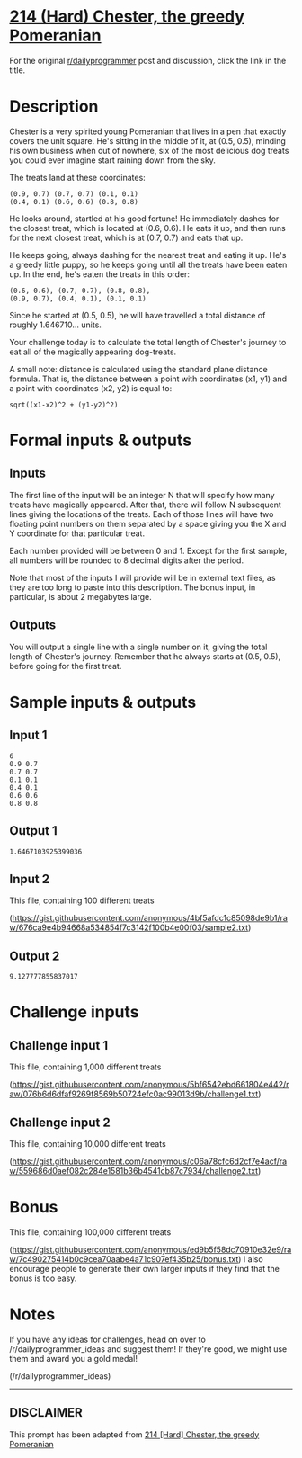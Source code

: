 # [214 (Hard) Chester, the greedy Pomeranian](https://www.reddit.com/r/dailyprogrammer/comments/3629st/20150515_challenge_214_hard_chester_the_greedy/)

For the original [r/dailyprogrammer](https://www.reddit.com/r/dailyprogrammer/) post and discussion, click the link in the title.

# Description
Chester is a very spirited young Pomeranian that lives in a pen that exactly covers the unit square. He's sitting in the middle of it, at (0.5, 0.5), minding his own business when out of nowhere, six of the most delicious dog treats you could ever imagine start raining down from the sky.

The treats land at these coordinates:


```
(0.9, 0.7) (0.7, 0.7) (0.1, 0.1) 
(0.4, 0.1) (0.6, 0.6) (0.8, 0.8)
```
He looks around, startled at his good fortune! He immediately dashes for the closest treat, which is located at (0.6, 0.6). He eats it up, and then runs for the next closest treat, which is at (0.7, 0.7) and eats that up. 

He keeps going, always dashing for the nearest treat and eating it up. He's a greedy little puppy, so he keeps going until all the treats have been eaten up. In the end, he's eaten the treats in this order:


```
(0.6, 0.6), (0.7, 0.7), (0.8, 0.8), 
(0.9, 0.7), (0.4, 0.1), (0.1, 0.1)
```
Since he started at (0.5, 0.5), he will have travelled a total distance of roughly 1.646710... units. 

Your challenge today is to calculate the total length of Chester's journey to eat all of the magically appearing dog-treats.

A small note: distance is calculated using the standard plane distance formula. That is, the distance between a point with coordinates (x1, y1) and a point with coordinates (x2, y2) is equal to:


```
sqrt((x1-x2)^2 + (y1-y2)^2)
```
# Formal inputs & outputs
## Inputs
The first line of the input will be an integer N that will specify how many treats have magically appeared. After that, there will follow N subsequent lines giving the locations of the treats. Each of those lines will have two floating point numbers on them separated by a space giving you the X and Y coordinate for that particular treat.

Each number provided will be between 0 and 1. Except for the first sample, all numbers will be rounded to 8 decimal digits after the period.

Note that most of the inputs I will provide will be in external text files, as they are too long to paste into this description. The bonus input, in particular, is about 2 megabytes large.

## Outputs
You will output a single line with a single number on it, giving the total length of Chester's journey. Remember that he always starts at (0.5, 0.5), before going for the first treat. 

# Sample inputs & outputs
## Input 1

```
6
0.9 0.7
0.7 0.7
0.1 0.1
0.4 0.1
0.6 0.6
0.8 0.8
```
## Output 1

```
1.6467103925399036
```
## Input 2
This file, containing 100 different treats

(https://gist.githubusercontent.com/anonymous/4bf5afdc1c85098de9b1/raw/676ca9e4b94668a534854f7c3142f100b4e00f03/sample2.txt)
## Output 2

```
9.127777855837017
```
# Challenge inputs
## Challenge input 1
This file, containing 1,000 different treats

(https://gist.githubusercontent.com/anonymous/5bf6542ebd661804e442/raw/076b6d6dfaf9269f8569b50724efc0ac99013d9b/challenge1.txt)
## Challenge input 2
This file, containing 10,000 different treats

(https://gist.githubusercontent.com/anonymous/c06a78cfc6d2cf7e4acf/raw/559686d0aef082c284e1581b36b4541cb87c7934/challenge2.txt)
# Bonus
This file, containing 100,000 different treats

(https://gist.githubusercontent.com/anonymous/ed9b5f58dc70910e32e9/raw/7c490275414b0c9cea70aabe4a71c907ef435b25/bonus.txt)
I also encourage people to generate their own larger inputs if they find that the bonus is too easy. 

# Notes
If you have any ideas for challenges, head on over to /r/dailyprogrammer_ideas and suggest them! If they're good, we might use them and award you a gold medal!

(/r/dailyprogrammer_ideas)

----
## **DISCLAIMER**
This prompt has been adapted from [214 [Hard] Chester, the greedy Pomeranian](https://www.reddit.com/r/dailyprogrammer/comments/3629st/20150515_challenge_214_hard_chester_the_greedy/
)
